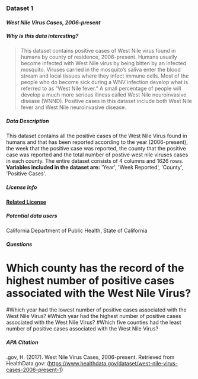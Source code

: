 ### **Dataset 1**

#### **_West Nile Virus Cases, 2006-present_** 

##### **Why is this data interesting?**

>This dataset contains positive cases of West Nile virus found in humans by county of residence, 2006-present. Humans usually become infected with West Nile virus by being bitten by an infected mosquito. Viruses carried in the mosquito’s saliva enter the blood stream and local tissues where they infect immune cells. Most of the people who do become sick during a WNV infection develop what is referred to as “West Nile fever.” A small percentage of people will develop a much more serious illness called West Nile neuroinvasive disease (WNND). Positive cases in this dataset include both West Nile fever and West Nile neuroinvasive disease.

##### **Data Description**

This dataset contains all the positive cases of the West Nile Virus found in humans and that has been reported according to the year (2006-present), the week that the positive case was reported, the county that the positive case was reported and the total number of postive west nile viruses cases in each county. The entire dataset consists of 4 columns and 1626 rows.
**Variables included in the dataset are:** 'Year', 'Week Reported', 'County', 'Positive Cases'.

##### **License Info**

[**Related License**](http://opendefinition.org/licenses/odc-odbl/)

##### **Potential data users**

California Department of Public Health, State of California

##### **Questions**

# Which county has the record of the highest number of positive cases associated with the West Nile Virus?
#Which year had the lowest number of positive cases associated with the West Nile Virus?
#Which year had the highest number of positive cases associated with the West Nile Virus?
#Which five counties had the least number of positive cases associated with the West Nile Virus?

##### **APA Citation**

.gov, H. (2017). West Nile Virus Cases, 2006-present. Retrieved from HealthData.gov: (https://www.healthdata.gov/dataset/west-nile-virus-cases-2006-present-1)








